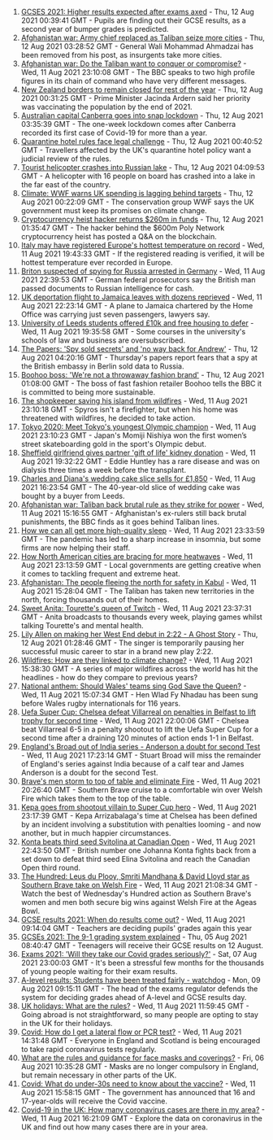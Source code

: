 1. [GCSES 2021: Higher results expected after exams axed](https://www.bbc.co.uk/news/education-58174253) - Thu, 12 Aug 2021 00:39:41 GMT - Pupils are finding out their GCSE results, as a second year of bumper grades is predicted.
2. [Afghanistan war: Army chief replaced as Taliban seize more cities](https://www.bbc.co.uk/news/world-asia-58170847) - Thu, 12 Aug 2021 03:28:52 GMT - General Wali Mohammad Ahmadzai has been removed from his post, as insurgents take more cities.
3. [Afghanistan war: Do the Taliban want to conquer or compromise?](https://www.bbc.co.uk/news/world-asia-58181670) - Wed, 11 Aug 2021 23:10:08 GMT - The BBC speaks to two high profile figures in its chain of command who have very different messages.
4. [New Zealand borders to remain closed for rest of the year](https://www.bbc.co.uk/news/world-asia-58182418) - Thu, 12 Aug 2021 00:31:25 GMT - Prime Minister Jacinda Ardern said her priority was vaccinating the population by the end of 2021.
5. [Australian capital Canberra goes into snap lockdown](https://www.bbc.co.uk/news/world-australia-58182419) - Thu, 12 Aug 2021 03:35:39 GMT - The one-week lockdown comes after Canberra recorded its first case of Covid-19 for more than a year.
6. [Quarantine hotel rules face legal challenge](https://www.bbc.co.uk/news/business-58180307) - Thu, 12 Aug 2021 00:40:52 GMT - Travellers affected by the UK's quarantine hotel policy want a judicial review of the rules.
7. [Tourist helicopter crashes into Russian lake](https://www.bbc.co.uk/news/world-europe-58182420) - Thu, 12 Aug 2021 04:09:53 GMT - A helicopter with 16 people on board has crashed into a lake in the far east of the country.
8. [Climate: WWF warns UK spending is lagging behind targets](https://www.bbc.co.uk/news/uk-politics-58170865) - Thu, 12 Aug 2021 00:22:09 GMT - The conservation group WWF says the UK government must keep its promises on climate change.
9. [Cryptocurrency heist hacker returns $260m in funds](https://www.bbc.co.uk/news/business-58180692) - Thu, 12 Aug 2021 01:35:47 GMT - The hacker behind the $600m Poly Network cryptocurrency heist has posted a Q&A on the blockchain.
10. [Italy may have registered Europe's hottest temperature on record](https://www.bbc.co.uk/news/world-europe-58130893) - Wed, 11 Aug 2021 19:43:33 GMT - If the registered reading is verified, it will be hottest temperature ever recorded in Europe.
11. [Briton suspected of spying for Russia arrested in Germany](https://www.bbc.co.uk/news/world-europe-58170872) - Wed, 11 Aug 2021 22:39:53 GMT - German federal prosecutors say the British man passed documents to Russian intelligence for cash.
12. [UK deportation flight to Jamaica leaves with dozens reprieved](https://www.bbc.co.uk/news/uk-58177487) - Wed, 11 Aug 2021 22:23:14 GMT - A plane to Jamaica chartered by the Home Office was carrying just seven passengers, lawyers say.
13. [University of Leeds students offered £10k and free housing to defer](https://www.bbc.co.uk/news/uk-england-leeds-58176877) - Wed, 11 Aug 2021 19:35:58 GMT - Some courses in the university's schools of law and business are oversubscribed.
14. [The Papers: 'Spy sold secrets' and 'no way back for Andrew'](https://www.bbc.co.uk/news/blogs-the-papers-58181876) - Thu, 12 Aug 2021 04:20:16 GMT - Thursday's papers report fears that a spy at the British embassy in Berlin sold data to Russia.
15. [Boohoo boss: 'We're not a throwaway fashion brand'](https://www.bbc.co.uk/news/business-58160237) - Thu, 12 Aug 2021 01:08:00 GMT - The boss of fast fashion retailer Boohoo tells the BBC it is committed to being more sustainable.
16. [The shopkeeper saving his island from wildfires](https://www.bbc.co.uk/news/world-europe-58177493) - Wed, 11 Aug 2021 23:10:18 GMT - Spyros isn't a firefighter, but when his home was threatened with wildfires, he decided to take action.
17. [Tokyo 2020: Meet Tokyo's youngest Olympic champion](https://www.bbc.co.uk/news/world-asia-58168591) - Wed, 11 Aug 2021 23:10:23 GMT - Japan's Momiji Nishiya won the first women’s street skateboarding gold in the sport's Olympic debut.
18. [Sheffield girlfriend gives partner 'gift of life' kidney donation](https://www.bbc.co.uk/news/uk-england-south-yorkshire-58178126) - Wed, 11 Aug 2021 19:32:22 GMT - Eddie Huntley has a rare disease and was on dialysis three times a week before the transplant.
19. [Charles and Diana's wedding cake slice sells for £1,850](https://www.bbc.co.uk/news/uk-england-gloucestershire-58173317) - Wed, 11 Aug 2021 16:23:54 GMT - The 40-year-old slice of wedding cake was bought by a buyer from Leeds.
20. [Afghanistan war: Taliban back brutal rule as they strike for power](https://www.bbc.co.uk/news/world-asia-58156772) - Wed, 11 Aug 2021 15:16:55 GMT - Afghanistan's ex-rulers still back brutal punishments, the BBC finds as it goes behind Taliban lines.
21. [How we can all get more high-quality sleep](https://www.bbc.co.uk/news/business-58148044) - Wed, 11 Aug 2021 23:33:59 GMT - The pandemic has led to a sharp increase in insomnia, but some firms are now helping their staff.
22. [How North American cities are bracing for more heatwaves](https://www.bbc.co.uk/news/world-us-canada-58015089) - Wed, 11 Aug 2021 23:13:59 GMT - Local governments are getting creative when it comes to tackling frequent and extreme heat.
23. [Afghanistan: The people fleeing the north for safety in Kabul](https://www.bbc.co.uk/news/world-asia-58170433) - Wed, 11 Aug 2021 15:28:04 GMT - The Taliban has taken new territories in the north, forcing thousands out of their homes.
24. [Sweet Anita: Tourette's queen of Twitch](https://www.bbc.co.uk/news/disability-57155426) - Wed, 11 Aug 2021 23:37:31 GMT - Anita broadcasts to thousands every week, playing games whilst talking Tourette's and mental health.
25. [Lily Allen on making her West End debut in 2:22 - A Ghost Story](https://www.bbc.co.uk/news/entertainment-arts-58148849) - Thu, 12 Aug 2021 01:28:46 GMT - The singer is temporarily pausing her successful music career to star in a brand new play 2:22.
26. [Wildfires: How are they linked to climate change?](https://www.bbc.co.uk/news/58159451) - Wed, 11 Aug 2021 15:38:30 GMT - A series of major wildfires across the world has hit the headlines - how do they compare to previous years?
27. [National anthem: Should Wales' teams sing God Save the Queen?](https://www.bbc.co.uk/news/uk-wales-58171799) - Wed, 11 Aug 2021 15:07:34 GMT - Hen Wlad Fy Nhadau has been sung before Wales rugby internationals for 116 years.
28. [Uefa Super Cup: Chelsea defeat Villarreal on penalties in Belfast to lift trophy for second time](https://www.bbc.co.uk/sport/football/58157867) - Wed, 11 Aug 2021 22:00:06 GMT - Chelsea beat Villarreal 6-5 in a penalty shootout to lift the Uefa Super Cup for a second time after a draining 120 minutes of action ends 1-1 in Belfast.
29. [England's Broad out of India series - Anderson a doubt for second Test](https://www.bbc.co.uk/sport/cricket/58169608) - Wed, 11 Aug 2021 17:23:14 GMT - Stuart Broad will miss the remainder of England's series against India because of a calf tear and James Anderson is a doubt for the second Test.
30. [Brave's men storm to top of table and eliminate Fire](https://www.bbc.co.uk/sport/cricket/58177424) - Wed, 11 Aug 2021 20:26:40 GMT - Southern Brave cruise to a comfortable win over Welsh Fire which takes them to the top of the table.
31. [Kepa goes from shootout villain to Super Cup hero](https://www.bbc.co.uk/sport/football/58182206) - Wed, 11 Aug 2021 23:17:39 GMT - Kepa Arrizabalaga's time at Chelsea has been defined by an incident involving a substitution with penalties looming - and now another, but in much happier circumstances.
32. [Konta beats third seed Svitolina at Canadian Open](https://www.bbc.co.uk/sport/tennis/58179319) - Wed, 11 Aug 2021 22:43:50 GMT - British number one Johanna Konta fights back from a set down to defeat third seed Elina Svitolina and reach the Canadian Open third round.
33. [The Hundred: Leus du Plooy, Smriti Mandhana & David Lloyd star as Southern Brave take on Welsh Fire](https://www.bbc.co.uk/sport/av/cricket/58177313) - Wed, 11 Aug 2021 21:08:34 GMT - Watch the best of Wednesday's Hundred action as Southern Brave's women and men both secure big wins against Welsh Fire at the Ageas Bowl.
34. [GCSE results 2021: When do results come out?](https://www.bbc.co.uk/news/education-53682466) - Wed, 11 Aug 2021 09:14:04 GMT - Teachers are deciding pupils' grades again this year
35. [GCSEs 2021: The 9-1 grading system explained](https://www.bbc.co.uk/news/education-48993830) - Thu, 05 Aug 2021 08:40:47 GMT - Teenagers will receive their GCSE results on 12 August.
36. [Exams 2021: 'Will they take our Covid grades seriously?'](https://www.bbc.co.uk/news/education-58085778) - Sat, 07 Aug 2021 23:00:03 GMT - It's been a stressful few months for the thousands of young people waiting for their exam results.
37. [A-level results: Students have been treated fairly - watchdog](https://www.bbc.co.uk/news/education-58141518) - Mon, 09 Aug 2021 09:15:11 GMT - The head of the exams regulator defends the system for deciding grades ahead of A-level and GCSE results day.
38. [UK holidays: What are the rules?](https://www.bbc.co.uk/news/explainers-52646738) - Wed, 11 Aug 2021 11:59:45 GMT - Going abroad is not straightforward, so many people are opting to stay in the UK for their holidays.
39. [Covid: How do I get a lateral flow or PCR test?](https://www.bbc.co.uk/news/health-51943612) - Wed, 11 Aug 2021 14:31:48 GMT - Everyone in England and Scotland is being encouraged to take rapid coronavirus tests regularly.
40. [What are the rules and guidance for face masks and coverings?](https://www.bbc.co.uk/news/health-51205344) - Fri, 06 Aug 2021 10:35:28 GMT - Masks are no longer compulsory in England, but remain necessary in other parts of the UK.
41. [Covid: What do under-30s need to know about the vaccine?](https://www.bbc.co.uk/news/health-57273875) - Wed, 11 Aug 2021 15:58:15 GMT - The government has announced that 16 and 17-year-olds will receive the Covid vaccine.
42. [Covid-19 in the UK: How many coronavirus cases are there in my area?](https://www.bbc.co.uk/news/uk-51768274) - Wed, 11 Aug 2021 16:21:09 GMT - Explore the data on coronavirus in the UK and find out how many cases there are in your area.
